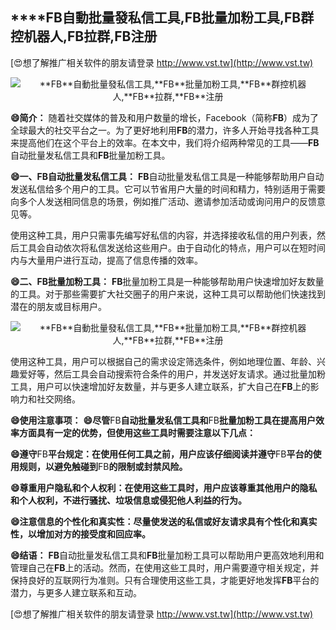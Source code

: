 ## ****FB**自動批量發私信工具,**FB**批量加粉工具,**FB**群控机器人,**FB**拉群,**FB**注册**

[😍想了解推广相关软件的朋友请登录 http://www.vst.tw](http://www.vst.tw)

 <center><img src="https://vst.tw/MP4/tuiguang/png/0.png" alt="**FB**自動批量發私信工具,**FB**批量加粉工具,**FB**群控机器人,**FB**拉群,**FB**注册"></center>

**😄简介：**
随着社交媒体的普及和用户数量的增长，Facebook（简称**FB**）成为了全球最大的社交平台之一。为了更好地利用**FB**的潜力，许多人开始寻找各种工具来提高他们在这个平台上的效率。在本文中，我们将介绍两种常见的工具——**FB**自动批量发私信工具和**FB**批量加粉工具。

**😄一、**FB**自动批量发私信工具：**
**FB**自动批量发私信工具是一种能够帮助用户自动发送私信给多个用户的工具。它可以节省用户大量的时间和精力，特别适用于需要向多个人发送相同信息的场景，例如推广活动、邀请参加活动或询问用户的反馈意见等。

使用这种工具，用户只需事先编写好私信的内容，并选择接收私信的用户列表，然后工具会自动依次将私信发送给这些用户。由于自动化的特点，用户可以在短时间内与大量用户进行互动，提高了信息传播的效率。

**😄二、**FB**批量加粉工具：**
**FB**批量加粉工具是一种能够帮助用户快速增加好友数量的工具。对于那些需要扩大社交圈子的用户来说，这种工具可以帮助他们快速找到潜在的朋友或目标用户。

 <center><img src="https://vst.tw/MP4/tuiguang/png/3.png" alt="**FB**自動批量發私信工具,**FB**批量加粉工具,**FB**群控机器人,**FB**拉群,**FB**注册"></center>

使用这种工具，用户可以根据自己的需求设定筛选条件，例如地理位置、年龄、兴趣爱好等，然后工具会自动搜索符合条件的用户，并发送好友请求。通过批量加粉工具，用户可以快速增加好友数量，并与更多人建立联系，扩大自己在**FB**上的影响力和社交网络。

**😄使用注意事项：**
**😄尽管**FB**自动批量发私信工具和**FB**批量加粉工具在提高用户效率方面具有一定的优势，但使用这些工具时需要注意以下几点：**

**😄遵守**FB**平台规定：在使用任何工具之前，用户应该仔细阅读并遵守**FB**平台的使用规则，以避免触碰到**FB**的限制或封禁风险。**

**😄尊重用户隐私和个人权利：在使用这些工具时，用户应该尊重其他用户的隐私和个人权利，不进行骚扰、垃圾信息或侵犯他人利益的行为。**

**😄注意信息的个性化和真实性：尽量使发送的私信或好友请求具有个性化和真实性，以增加对方的接受度和回应率。**

**😄结语：**
**FB**自动批量发私信工具和**FB**批量加粉工具可以帮助用户更高效地利用和管理自己在**FB**上的活动。然而，在使用这些工具时，用户需要遵守相关规定，并保持良好的互联网行为准则。只有合理使用这些工具，才能更好地发挥**FB**平台的潜力，与更多人建立联系和互动。

[😍想了解推广相关软件的朋友请登录 http://www.vst.tw](http://www.vst.tw)



